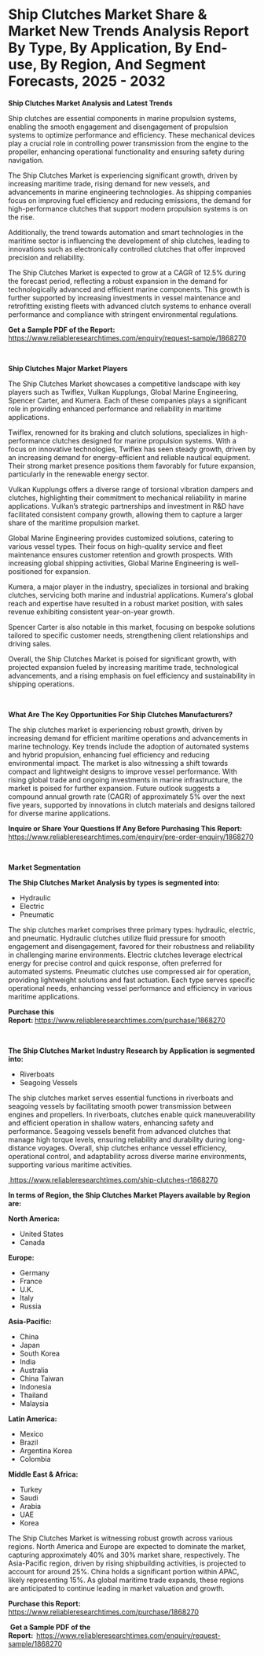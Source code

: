 <p><h1>Ship Clutches Market Share & Market New Trends Analysis Report By Type, By Application, By End-use, By Region, And Segment Forecasts, 2025 - 2032</h1></p><p><strong>Ship Clutches Market Analysis and Latest Trends</strong></p>
<p><p>Ship clutches are essential components in marine propulsion systems, enabling the smooth engagement and disengagement of propulsion systems to optimize performance and efficiency. These mechanical devices play a crucial role in controlling power transmission from the engine to the propeller, enhancing operational functionality and ensuring safety during navigation.</p><p>The Ship Clutches Market is experiencing significant growth, driven by increasing maritime trade, rising demand for new vessels, and advancements in marine engineering technologies. As shipping companies focus on improving fuel efficiency and reducing emissions, the demand for high-performance clutches that support modern propulsion systems is on the rise. </p><p>Additionally, the trend towards automation and smart technologies in the maritime sector is influencing the development of ship clutches, leading to innovations such as electronically controlled clutches that offer improved precision and reliability. </p><p>The Ship Clutches Market is expected to grow at a CAGR of 12.5% during the forecast period, reflecting a robust expansion in the demand for technologically advanced and efficient marine components. This growth is further supported by increasing investments in vessel maintenance and retrofitting existing fleets with advanced clutch systems to enhance overall performance and compliance with stringent environmental regulations.</p></p>
<p><strong>Get a Sample PDF of the Report:&nbsp;</strong> <a href="https://www.reliableresearchtimes.com/enquiry/request-sample/1868270?utm_campaign=2009&utm_medium=2&utm_source=Github&utm_content=ia&utm_term=12042025&utm_id=ship-clutches">https://www.reliableresearchtimes.com/enquiry/request-sample/1868270</a></p>
<p>&nbsp;</p>
<p><strong>Ship Clutches Major Market Players</strong></p>
<p><p>The Ship Clutches Market showcases a competitive landscape with key players such as Twiflex, Vulkan Kupplungs, Global Marine Engineering, Spencer Carter, and Kumera. Each of these companies plays a significant role in providing enhanced performance and reliability in maritime applications.</p><p>Twiflex, renowned for its braking and clutch solutions, specializes in high-performance clutches designed for marine propulsion systems. With a focus on innovative technologies, Twiflex has seen steady growth, driven by an increasing demand for energy-efficient and reliable nautical equipment. Their strong market presence positions them favorably for future expansion, particularly in the renewable energy sector.</p><p>Vulkan Kupplungs offers a diverse range of torsional vibration dampers and clutches, highlighting their commitment to mechanical reliability in marine applications. Vulkan’s strategic partnerships and investment in R&D have facilitated consistent company growth, allowing them to capture a larger share of the maritime propulsion market. </p><p>Global Marine Engineering provides customized solutions, catering to various vessel types. Their focus on high-quality service and fleet maintenance ensures customer retention and growth prospects. With increasing global shipping activities, Global Marine Engineering is well-positioned for expansion.</p><p>Kumera, a major player in the industry, specializes in torsional and braking clutches, servicing both marine and industrial applications. Kumera's global reach and expertise have resulted in a robust market position, with sales revenue exhibiting consistent year-on-year growth.</p><p>Spencer Carter is also notable in this market, focusing on bespoke solutions tailored to specific customer needs, strengthening client relationships and driving sales.</p><p>Overall, the Ship Clutches Market is poised for significant growth, with projected expansion fueled by increasing maritime trade, technological advancements, and a rising emphasis on fuel efficiency and sustainability in shipping operations.</p></p>
<p>&nbsp;</p>
<p><strong>What Are The Key Opportunities For Ship Clutches Manufacturers?</strong></p>
<p><p>The ship clutches market is experiencing robust growth, driven by increasing demand for efficient maritime operations and advancements in marine technology. Key trends include the adoption of automated systems and hybrid propulsion, enhancing fuel efficiency and reducing environmental impact. The market is also witnessing a shift towards compact and lightweight designs to improve vessel performance. With rising global trade and ongoing investments in marine infrastructure, the market is poised for further expansion. Future outlook suggests a compound annual growth rate (CAGR) of approximately 5% over the next five years, supported by innovations in clutch materials and designs tailored for diverse marine applications.</p></p>
<p><strong>Inquire or Share Your Questions If Any Before Purchasing This Report:</strong> <a href="https://www.reliableresearchtimes.com/enquiry/pre-order-enquiry/1868270?utm_campaign=2009&utm_medium=2&utm_source=Github&utm_content=ia&utm_term=12042025&utm_id=ship-clutches">https://www.reliableresearchtimes.com/enquiry/pre-order-enquiry/1868270</a></p>
<p>&nbsp;</p>
<p><strong>Market Segmentation</strong></p>
<p><strong>The Ship Clutches Market Analysis by types is segmented into:</strong></p>
<p><ul><li>Hydraulic</li><li>Electric</li><li>Pneumatic</li></ul></p>
<p><p>The ship clutches market comprises three primary types: hydraulic, electric, and pneumatic. Hydraulic clutches utilize fluid pressure for smooth engagement and disengagement, favored for their robustness and reliability in challenging marine environments. Electric clutches leverage electrical energy for precise control and quick response, often preferred for automated systems. Pneumatic clutches use compressed air for operation, providing lightweight solutions and fast actuation. Each type serves specific operational needs, enhancing vessel performance and efficiency in various maritime applications.</p></p>
<p><strong>Purchase this Report:&nbsp;</strong><a href="https://www.reliableresearchtimes.com/purchase/1868270?utm_campaign=2009&utm_medium=2&utm_source=Github&utm_content=ia&utm_term=12042025&utm_id=ship-clutches">https://www.reliableresearchtimes.com/purchase/1868270</a></p>
<p>&nbsp;</p>
<p><strong>The Ship Clutches Market Industry Research by Application is segmented into:</strong></p>
<p><ul><li>Riverboats</li><li>Seagoing Vessels</li></ul></p>
<p><p>The ship clutches market serves essential functions in riverboats and seagoing vessels by facilitating smooth power transmission between engines and propellers. In riverboats, clutches enable quick maneuverability and efficient operation in shallow waters, enhancing safety and performance. Seagoing vessels benefit from advanced clutches that manage high torque levels, ensuring reliability and durability during long-distance voyages. Overall, ship clutches enhance vessel efficiency, operational control, and adaptability across diverse marine environments, supporting various maritime activities.</p></p>
<p><a href="https://www.reliableresearchtimes.com/ship-clutches-r1868270?utm_campaign=2009&utm_medium=2&utm_source=Github&utm_content=ia&utm_term=12042025&utm_id=ship-clutches">&nbsp;https://www.reliableresearchtimes.com/ship-clutches-r1868270</a></p>
<p><strong>In terms of Region, the Ship Clutches Market Players available by Region are:</strong></p>
<p>
    <p> <strong> North America: </strong>
        <ul>
            <li>United States</li>
            <li>Canada</li>
        </ul>
        </p> 
    <p> <strong> Europe: </strong>
        <ul>
            <li>Germany</li>
            <li>France</li>
            <li>U.K.</li>
            <li>Italy</li>
            <li>Russia</li>
        </ul>
        </p> 
    <p> <strong> Asia-Pacific: </strong>
        <ul>
            <li>China</li>
            <li>Japan</li>
            <li>South Korea</li>
            <li>India</li>
            <li>Australia</li>
            <li>China Taiwan</li>
            <li>Indonesia</li>
            <li>Thailand</li>
            <li>Malaysia</li>
        </ul>
        </p> 
    <p> <strong> Latin America: </strong>
        <ul>
            <li>Mexico</li>
            <li>Brazil</li>
            <li>Argentina Korea</li>
            <li>Colombia</li>
        </ul>
        </p> 
    <p> <strong> Middle East & Africa: </strong>
        <ul>
            <li>Turkey</li>
            <li>Saudi</li>
            <li>Arabia</li>
            <li>UAE</li>
            <li>Korea</li>
        </ul>
    </p>
    </p>
<p><p>The Ship Clutches Market is witnessing robust growth across various regions. North America and Europe are expected to dominate the market, capturing approximately 40% and 30% market share, respectively. The Asia-Pacific region, driven by rising shipbuilding activities, is projected to account for around 25%. China holds a significant portion within APAC, likely representing 15%. As global maritime trade expands, these regions are anticipated to continue leading in market valuation and growth.</p></p>
<p><strong>Purchase this Report: </strong><a href="https://www.reliableresearchtimes.com/purchase/1868270?utm_campaign=2009&utm_medium=2&utm_source=Github&utm_content=ia&utm_term=12042025&utm_id=ship-clutches">https://www.reliableresearchtimes.com/purchase/1868270</a></p>
<p>&nbsp;<strong>Get a Sample PDF of the Report:&nbsp;&nbsp;</strong><a href="https://www.reliableresearchtimes.com/enquiry/request-sample/1868270?utm_campaign=2009&utm_medium=2&utm_source=Github&utm_content=ia&utm_term=12042025&utm_id=ship-clutches">https://www.reliableresearchtimes.com/enquiry/request-sample/1868270</a></p>
<p><strong></strong></p>
<p><p></p><p></p><p></p></p>